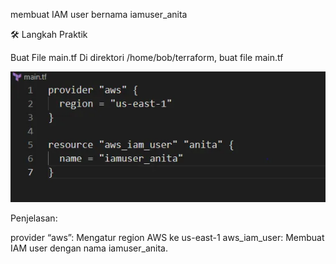 membuat IAM user bernama iamuser_anita


🛠 Langkah Praktik


Buat File main.tf
Di direktori /home/bob/terraform, buat file main.tf


![alt text](image-20.png)


Penjelasan:

provider “aws”: Mengatur region AWS ke us-east-1
aws_iam_user: Membuat IAM user dengan nama iamuser_anita.